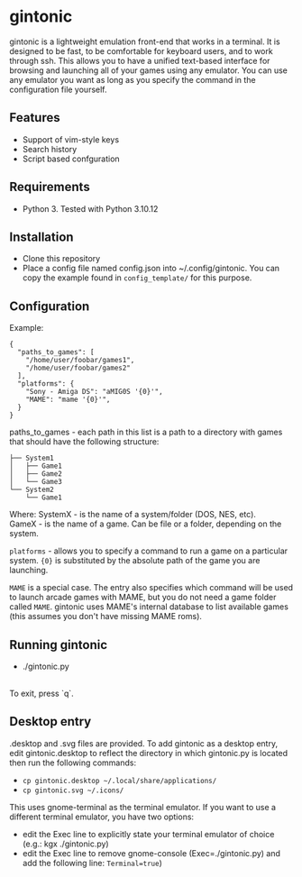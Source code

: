 # gintonic

gintonic is a lightweight emulation front-end that works in a terminal. It is designed to be fast, to be comfortable for keyboard users, and to work through ssh. This allows you to have a unified text-based interface for browsing and launching all of your games using any emulator. You can use any emulator you want as long as you specify the command in the configuration file yourself.

## Features

* Support of vim-style keys
* Search history
* Script based confguration

## Requirements

* Python 3. Tested with Python 3.10.12

## Installation

* Clone this repository
* Place a config file named config.json into ~/.config/gintonic. You can copy the example found in `config_template/` for this purpose.

## Configuration

Example:
```
{
  "paths_to_games": [
    "/home/user/foobar/games1",
    "/home/user/foobar/games2"
  ],
  "platforms": {
    "Sony - Amiga DS": "aMIG0S '{0}'",
    "MAME": "mame '{0}'",
  }
}
```

paths_to_games - each path in this list is a path to a directory with games that should have the following structure:
```
├── System1
│   ├── Game1
│   ├── Game2
│   └── Game3
└── System2
    └── Game1
```
Where: 
  SystemX - is the name of a system/folder (DOS, NES, etc).<br>
  GameX - is the name of a game. Can be file or a folder, depending on the system.<br>

`platforms` - allows you to specify a command to run a game on a particular system. `{0}` is substituted by the absolute path of the game you are launching.

`MAME` is a special case. The entry also specifies which command will be used to launch arcade games with MAME, but you do not need a game folder called `MAME`. gintonic uses MAME's internal database to list available games (this assumes you don't have missing MAME roms).

## Running gintonic

* ./gintonic.py
<br>
To exit, press `q`.

## Desktop entry
.desktop and .svg files are provided. To add gintonic as a desktop entry, edit gintonic.desktop to reflect the directory in which gintonic.py is located
then run the following commands:
* `cp gintonic.desktop ~/.local/share/applications/`
* `cp gintonic.svg ~/.icons/`

This uses gnome-terminal as the terminal emulator. If you want to use a different terminal emulator, you have two options:
* edit the Exec line to explicitly state your terminal emulator of choice (e.g.: kgx ./gintonic.py)
* edit the Exec line to remove gnome-console (Exec=./gintonic.py) and add the following line: `Terminal=true`)
